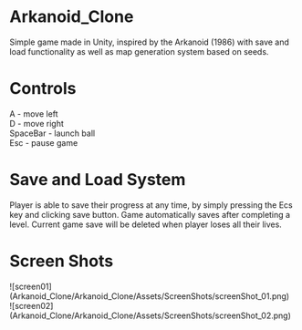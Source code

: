 # Arkanoid_Clone

Simple game made in Unity, inspired by the Arkanoid (1986) with save and load functionality as well as map generation system based on seeds.

# Controls
A - move left <br />
D - move right <br />
SpaceBar - launch ball <br />
Esc - pause game

# Save and Load System
Player is able to save their progress at any time, by simply pressing the Ecs key and clicking save button. Game automatically saves after completing a level. Current game save will be deleted when player loses all their lives.

# Screen Shots
![screen01] (Arkanoid_Clone/Arkanoid_Clone/Assets/ScreenShots/screenShot_01.png)
 <br />
 ![screen02] (Arkanoid_Clone/Arkanoid_Clone/Assets/ScreenShots/screenShot_02.png)
 
